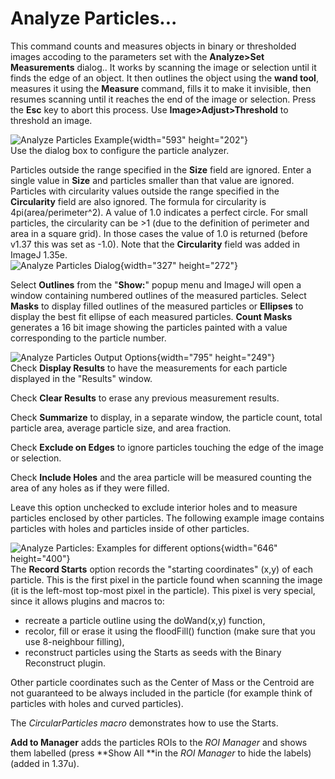 # Analyze Particles\...

This command counts and measures objects in binary or thresholded images
accoding to the parameters set with the **Analyze\>Set Measurements**
dialog.. It works by scanning the image or selection until it finds the
edge of an object. It then outlines the object using the **wand tool**,
measures it using the **Measure** command, fills it to make it
invisible, then resumes scanning until it reaches the end of the image
or selection. Press the **Esc** key to abort this process. Use
**Image\>Adjust\>Threshold** to threshold an image.

![Analyze Particles
Example](http://rsb.info.nih.gov/ij/docs/images/ap-example.jpg){width="593"
height="202"}\
Use the dialog box to configure the particle analyzer.

Particles outside the range specified in the **Size** field are ignored.
Enter a single value in **Size** and particles smaller than that value
are ignored. Particles with circularity values outside the range
specified in the **Circularity** field are also ignored. The formula for
circularity is 4pi(area/perimeter\^2). A value of 1.0 indicates a
perfect circle. For small particles, the circularity can be \>1 (due to
the definition of perimeter and area in a square grid). In those cases
the value of 1.0 is returned (before v1.37 this was set as -1.0). Note
that the **Circularity** field was added in ImageJ 1.35e.\
![Analyze Particles
Dialog](http://rsb.info.nih.gov/ij/docs/images/ap.jpg){width="327"
height="272"}

Select **Outlines** from the \"**Show:**\" popup menu and ImageJ will
open a window containing numbered outlines of the measured particles.
Select **Masks** to display filled outlines of the measured particles or
**Ellipses** to display the best fit ellipse of each measured particles.
**Count Masks** generates a 16 bit image showing the particles painted
with a value corresponding to the particle number.

![Analyze Particles Output
Options](http://rsb.info.nih.gov/ij/docs/images/ap-show.jpg){width="795"
height="249"}\
Check **Display Results** to have the measurements for each particle
displayed in the \"Results\" window.

Check **Clear Results** to erase any previous measurement results.

Check **Summarize** to display, in a separate window, the particle
count, total particle area, average particle size, and area fraction.

Check **Exclude on Edges** to ignore particles touching the edge of the
image or selection.

Check **Include Holes** and the area particle will be measured counting
the area of any holes as if they were filled.

Leave this option unchecked to exclude interior holes and to measure
particles enclosed by other particles. The following example image
contains particles with holes and particles inside of other particles.

![Analyze Particles: Examples for different
options](http://rsb.info.nih.gov/ij/docs/images/ap-examples.gif){width="646"
height="400"}\
The **Record Starts** option records the \"starting coordinates\" (x,y)
of each particle. This is the first pixel in the particle found when
scanning the image (it is the left-most top-most pixel in the particle).
This pixel is very special, since it allows plugins and macros to:

-   recreate a particle outline using the doWand(x,y) function,
-   recolor, fill or erase it using the floodFill() function (make sure
    that you use 8-neighbour filling),
-   reconstruct particles using the Starts as seeds with the Binary
    Reconstruct plugin.

Other particle coordinates such as the Center of Mass or the Centroid
are not guaranteed to be always included in the particle (for example
think of particles with holes and curved particles).

The *CircularParticles macro* demonstrates how to use the Starts.

**Add to Manager** adds the particles ROIs to the *ROI Manager* and
shows them labelled (press \*\*Show All \*\*in the *ROI Manager* to hide
the labels) (added in 1.37u).
